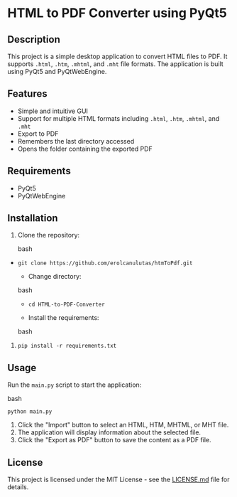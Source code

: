 HTML to PDF Converter using PyQt5
=================================

Description
-----------

This project is a simple desktop application to convert HTML files to PDF. It supports `.html`, `.htm`, `.mhtml`, and `.mht` file formats. The application is built using PyQt5 and PyQtWebEngine.

Features
--------

-   Simple and intuitive GUI
-   Support for multiple HTML formats including `.html`, `.htm`, `.mhtml`, and `.mht`
-   Export to PDF
-   Remembers the last directory accessed
-   Opens the folder containing the exported PDF

Requirements
------------

-   PyQt5
-   PyQtWebEngine

Installation
------------

1.  Clone the repository:

    bash

-   `git clone https://github.com/erolcanulutas/htmToPdf.git`

    -   Change directory:

    bash

    -   `cd HTML-to-PDF-Converter`

    -   Install the requirements:

    bash

1.  `pip install -r requirements.txt`

Usage
-----

Run the `main.py` script to start the application:

bash

`python main.py`

1.  Click the "Import" button to select an HTML, HTM, MHTML, or MHT file.
2.  The application will display information about the selected file.
3.  Click the "Export as PDF" button to save the content as a PDF file.

License
-------

This project is licensed under the MIT License - see the [LICENSE.md](https://chat.openai.com/c/LICENSE.md) file for details.
